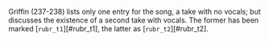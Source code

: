 Griffin (237-238) lists only one entry for the song, a take with no vocals; but discusses the existence of a second take with vocals. The former has been marked [`rubr_t1`][#rubr_t1], the latter as [`rubr_t2`][#rubr_t2].
